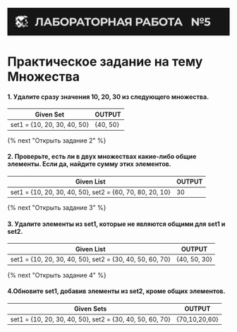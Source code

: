![alt MATE Programming Lab](https://github.com/MATE-Programming/Lab_logo/blob/main/lab_5.svg?raw=true)
# Практическое задание на тему Множества

#### 1. Удалите сразу значения 10, 20, 30 из следующего множества.


| Given Set | OUTPUT |
|   ---   |   ---  |
| set1 = {10, 20, 30, 40, 50} | {40, 50} |


{% next "Открыть задание 2" %}
#### 2. Проверьте, есть ли в двух множествах какие-либо общие элементы. Если да, найдите сумму этих элементов.


| Given List | OUTPUT |
|   ---   | --- |
| set1 = {10, 20, 30, 40, 50}, set2 = {60, 70, 80, 20, 10} | 30 |
                    
{% next "Открыть задание 3" %}
#### 3. Удалите элементы из set1, которые не являются общими для set1 и set2.


| Given List | OUTPUT |
|   ---   |   ---  |
| set1 = {10, 20, 30, 40, 50}, set2 = {30, 40, 50, 60, 70} | {40, 50, 30} |


{% next "Открыть задание 4" %}
#### 4.Обновите set1, добавив элементы из set2, кроме общих элементов.


| Given Sets | OUTPUT |
|   ---   |   ---  |
| set1 = {10, 20, 30, 40, 50}, set2 = {30, 40, 50, 60, 70} | {70,10,20,60} |


